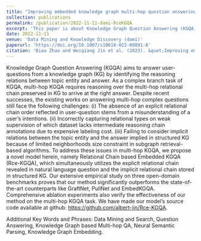 ```yaml
---
title: "Improving embedded knowledge graph multi-hop question answering by introducing relational chain reasoning"
collection: publications
permalink: /publication/2022-11-11-dami-RceKGQA
excerpt: 'This paper is about Knowledge Graph Question Answering (KGQA).'
date: 2022-11-11
venue: 'Data Mining and Knowledge Discovery (dami)'
paperurl: 'https://doi.org/10.1007/s10618-022-00891-8'
citation: 'Biao Zhao and Weiqiang Jin et al. (2023). &quot;Improving embedded knowledge graph multi-hop question answering by introducing relational chain reasoning.&quot; <i>Data Min Knowl Disc</i>. 37, 255–288.'
---
```


Knowledge Graph Question Answering (KGQA) aims to answer user-questions from a knowledge graph (KG) by identifying the reasoning relations between topic entity and answer. As a complex branch task of KGQA, multi-hop KGQA requires reasoning over the multi-hop relational chain preserved in KG to arrive at the right answer. Despite recent successes, the existing works on answering multi-hop complex questions still face the following challenges: (i) The absence of an explicit relational chain order reflected in user-question stems from a misunderstanding of a user’s intentions. (ii) Incorrectly capturing relational types on weak supervision of which dataset lacks intermediate reasoning chain annotations due to expensive labeling cost. (iii) Failing to consider implicit relations between the topic entity and the answer implied in structured KG because of limited neighborhoods size constraint in subgraph retrieval-based algorithms. To address these issues in multi-hop KGQA, we propose a novel model herein, namely Relational Chain based Embedded KGQA (Rce-KGQA), which simultaneously utilizes the explicit relational chain revealed in natural language question and the implicit relational chain stored in structured KG. Our extensive empirical study on three open-domain benchmarks proves that our method significantly outperforms the state-of-the-art counterparts like GraftNet, PullNet and EmbedKGQA. Comprehensive ablation experiments also verify the effectiveness of our method on the multi-hop KGQA task. We have made our model’s source code available at github: https://github.com/albert-jin/Rce-KGQA.

Additional Key Words and Phrases: Data Mining and Search, Question Answering, Knowledge Graph based Multi-hop QA, Neural Semantic Parsing, Knowledge Graph Embedding.
